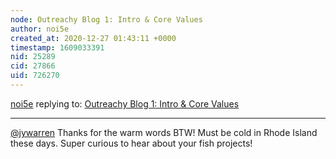 ```yaml
---
node: Outreachy Blog 1: Intro & Core Values
author: noi5e
created_at: 2020-12-27 01:43:11 +0000
timestamp: 1609033391
nid: 25289
cid: 27866
uid: 726270
---
```




[noi5e](../profile/noi5e) replying to: [Outreachy Blog 1: Intro & Core Values](../notes/noi5e/12-17-2020/outreachy-blog-1-intro-core-values)

----
[@jywarren](/profile/jywarren) Thanks for the warm words BTW! Must be cold in Rhode Island these days. Super curious to hear about your fish projects!